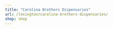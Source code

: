 ```yaml
---
title: "Carolina Brothers Dispensaries"
url: /lexington/carolina-brothers-dispensaries/
shop: shop
---
```


